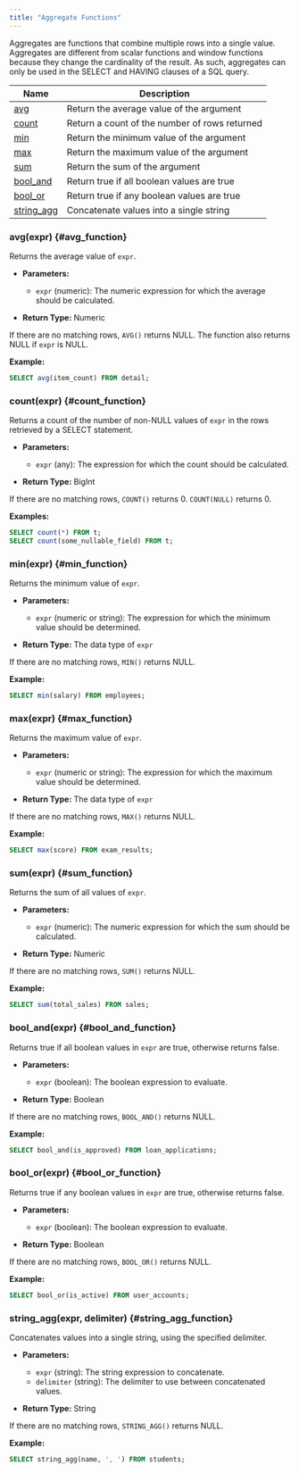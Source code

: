 ```yaml
---
title: "Aggregate Functions"
---
```


Aggregates are functions that combine multiple rows into a single value. Aggregates are different from scalar functions and window functions because they change the cardinality of the result. As such, aggregates can only be used in the SELECT and HAVING clauses of a SQL query.


| Name                               | Description                                   |
|------------------------------------|-----------------------------------------------|
| [avg](#avg_function)               | Return the average value of the argument      |
| [count](#count_function)           | Return a count of the number of rows returned |
| [min](#min_function)               | Return the minimum value of the argument      |
| [max](#max_function)               | Return the maximum value of the argument      |
| [sum](#sum_function)               | Return the sum of the argument                |
| [bool_and](#bool_and_function)     | Return true if all boolean values are true    |
| [bool_or](#bool_or_function)       | Return true if any boolean values are true    |
| [string_agg](#string_agg_function) | Concatenate values into a single string       |

### avg(expr) {#avg_function}

Returns the average value of `expr`.

- **Parameters:**
  - `expr` (numeric): The numeric expression for which the average should be calculated.

- **Return Type:** Numeric

If there are no matching rows, `AVG()` returns NULL. The function also returns NULL if `expr` is NULL.

**Example:**

```sql
SELECT avg(item_count) FROM detail;
```

### count(expr) {#count_function}

Returns a count of the number of non-NULL values of `expr` in the rows retrieved by a SELECT statement.

- **Parameters:**
  - `expr` (any): The expression for which the count should be calculated.

- **Return Type:** BigInt

If there are no matching rows, `COUNT()` returns 0. `COUNT(NULL)` returns 0.

**Examples:**

```sql
SELECT count(*) FROM t;
SELECT count(some_nullable_field) FROM t;
```

### min(expr) {#min_function}

Returns the minimum value of `expr`.

- **Parameters:**
  - `expr` (numeric or string): The expression for which the minimum value should be determined.

- **Return Type:** The data type of `expr`

If there are no matching rows, `MIN()` returns NULL.

**Example:**

```sql
SELECT min(salary) FROM employees;
```

### max(expr) {#max_function}

Returns the maximum value of `expr`.

- **Parameters:**
  - `expr` (numeric or string): The expression for which the maximum value should be determined.

- **Return Type:** The data type of `expr`

If there are no matching rows, `MAX()` returns NULL.

**Example:**

```sql
SELECT max(score) FROM exam_results;
```

### sum(expr) {#sum_function}

Returns the sum of all values of `expr`.

- **Parameters:**
  - `expr` (numeric): The numeric expression for which the sum should be calculated.

- **Return Type:** Numeric

If there are no matching rows, `SUM()` returns NULL.

**Example:**

```sql
SELECT sum(total_sales) FROM sales;
```

### bool_and(expr) {#bool_and_function}

Returns true if all boolean values in `expr` are true, otherwise returns false.

- **Parameters:**
  - `expr` (boolean): The boolean expression to evaluate.

- **Return Type:** Boolean

If there are no matching rows, `BOOL_AND()` returns NULL.

**Example:**

```sql
SELECT bool_and(is_approved) FROM loan_applications;
```

### bool_or(expr) {#bool_or_function}

Returns true if any boolean values in `expr` are true, otherwise returns false.

- **Parameters:**
  - `expr` (boolean): The boolean expression to evaluate.

- **Return Type:** Boolean

If there are no matching rows, `BOOL_OR()` returns NULL.

**Example:**

```sql
SELECT bool_or(is_active) FROM user_accounts;
```

### string_agg(expr, delimiter) {#string_agg_function}

Concatenates values into a single string, using the specified delimiter.

- **Parameters:**
  - `expr` (string): The string expression to concatenate.
  - `delimiter` (string): The delimiter to use between concatenated values.

- **Return Type:** String

If there are no matching rows, `STRING_AGG()` returns NULL.

**Example:**

```sql
SELECT string_agg(name, ', ') FROM students;
```
